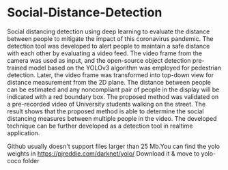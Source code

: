 # Social-Distance-Detection
Social distancing detection using deep learning to evaluate the distance between people to mitigate the impact of this coronavirus pandemic. The detection tool was developed to alert people to maintain a safe distance with each other by evaluating a video feed. The video frame from the camera was used as input, and the open-source object detection pre-trained model based on the YOLOv3 algorithm was employed for pedestrian detection. Later, the video frame was transformed into top-down view for distance measurement from the 2D plane. The distance between people can be estimated and any noncompliant pair of people in the display will be indicated with a red boundary box. The proposed method was validated on a pre-recorded video of University students walking on the street. The result shows that the proposed method is able to determine the social distancing measures between multiple people in the video. The developed technique can be further developed as a detection tool in realtime application.


Github usually doesn't support files larger than 25 Mb.You can find the yolo weights in https://pjreddie.com/darknet/yolo/
Download it & move to yolo-coco folder
